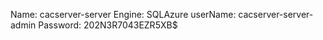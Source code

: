 
Name: cacserver-server
Engine: SQLAzure
userName: cacserver-server-admin
Password: 202N3R7043EZR5XB$